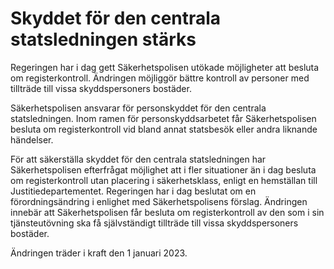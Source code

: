 # Skyddet för den centrala statsledningen stärks

Regeringen har i dag gett Säkerhetspolisen utökade möjligheter att besluta om registerkontroll. Ändringen möjliggör bättre kontroll av personer med tillträde till vissa skyddspersoners bostäder.

Säkerhetspolisen ansvarar för personskyddet för den centrala statsledningen. Inom ramen för personskyddsarbetet får Säkerhetspolisen besluta om registerkontroll vid bland annat statsbesök eller andra liknande händelser.

För att säkerställa skyddet för den centrala statsledningen har Säkerhetspolisen efterfrågat möjlighet att i fler situationer än i dag besluta om registerkontroll utan placering i säkerhetsklass, enligt en hemställan till Justitiedepartementet. Regeringen har i dag beslutat om en förordningsändring i enlighet med Säkerhetspolisens förslag. Ändringen innebär att Säkerhetspolisen får besluta om registerkontroll av den som i sin tjänsteutövning ska få självständigt tillträde till vissa skyddspersoners bostäder.

Ändringen träder i kraft den 1 januari 2023.
